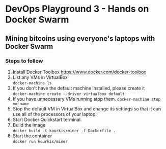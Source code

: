 # DevOps Playground 3 - Hands on Docker Swarm
## Mining bitcoins using everyone's laptops with Docker Swarm


### Steps to follow

1. Install Docker Toolbox
https://www.docker.com/docker-toolbox
2. List any VMs in VirtualBox  
  `docker-machine ls`
3. If you don't have the default machine installed, please create it  
  `docker-machine create --driver virtualbox default`
4. If you have unnecessary VMs running stop them.    `docker-machine stop vm-name`
5. Stop the default VM in VirtualBox and change its settings so that it can use all of the processors of your laptop.
6. Start Docker Quickstart terminal.
7. Build the image  
`docker build -t kourkis/miner -f Dockerfile .`
8. Start the container  
`docker run kourkis/miner`
